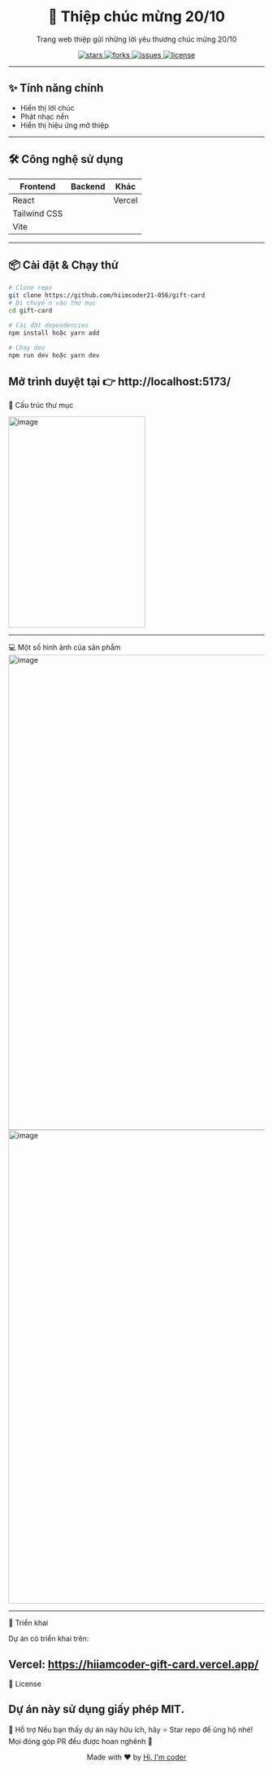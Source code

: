 <!-- Header  -->
<h1 align="center">🚀 Thiệp chúc mừng 20/10</h1>
<p align="center">
  Trang web thiệp gửi những lời yêu thương chúc mừng 20/10
</p>

<!-- Badge -->
<p align="center">
   <!-- Stars -->
  <a href="https://github.com/hiimcoder21-056/gift-card">
  <img src="https://img.shields.io/github/stars/hiimcoder21-056/gift-card?style=for-the-badge" alt="stars"/>
</a>
  <!-- Forks -->
<a href="https://github.com/hiimcoder21-056/gift-card/network/members">
  <img src="https://img.shields.io/github/forks/hiimcoder21-056/gift-card?style=for-the-badge" alt="forks"/>
</a>

<!-- Issues -->
<a href="https://github.com/hiimcoder21-056/gift-card/issues">
  <img src="https://img.shields.io/github/issues/hiimcoder21-056/gift-card?style=for-the-badge" alt="issues"/>
</a>

<!-- License -->
<a href="https://github.com/hiimcoder21-056/gift-card/blob/main/LICENSE">
  <img src="https://img.shields.io/github/license/hiimcoder21-056/gift-card?style=for-the-badge" alt="license"/>
</a>
</p>

---

## ✨ Tính năng chính
- Hiển thị lời chúc
- Phát nhạc nền
- Hiển thị hiệu ứng mở thiệp

---

## 🛠️ Công nghệ sử dụng
| Frontend        | Backend           | Khác               |
|------------------|--------------------|---------------------|
| React            |                    |  Vercel             |
| Tailwind CSS     |                    |                     |
| Vite             |                    |                     |

---

## 📦 Cài đặt & Chạy thử

```bash
# Clone repo
git clone https://github.com/hiimcoder21-056/gift-card
# Di chuyển vào thư mục
cd gift-card

# Cài đặt dependencies
npm install hoặc yarn add

# Chạy dev
npm run dev hoặc yarn dev

 ```

Mở trình duyệt tại 👉 http://localhost:5173/
---

🧭 Cấu trúc thư mục



<img width="269" height="415" alt="image" src="https://github.com/user-attachments/assets/011c44af-5619-4b61-b475-1c50dde059ad" />

---
💻 Một số hình ảnh của sản phẩm
<img width="1917" height="934" alt="image" src="https://github.com/user-attachments/assets/130050a8-d37c-424d-a609-de15ddad6bff" />
<img width="1919" height="931" alt="image" src="https://github.com/user-attachments/assets/69b6b622-d3ff-47e6-98ba-bb0293658592" />

---
🚀 Triển khai

Dự án có triển khai trên:

Vercel: https://hiiamcoder-gift-card.vercel.app/
---

📝 License

Dự án này sử dụng giấy phép MIT.
---

💖 Hỗ trợ
Nếu bạn thấy dự án này hữu ích, hãy ⭐ Star repo để ủng hộ nhé!
Mọi đóng góp PR đều được hoan nghênh 🙌

<p align="center"> Made with ❤️ by <a href="https://github.com/yourusername">Hi, I'm coder</a> </p>
